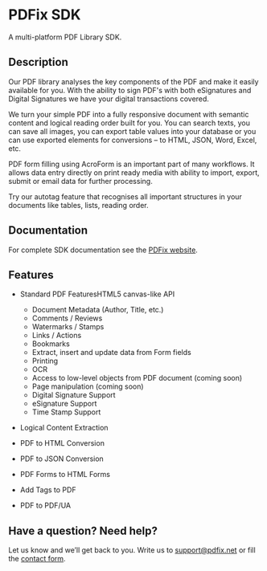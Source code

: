 


# PDFix SDK
A multi-platform PDF Library SDK.

## Description

Our PDF library analyses the key components of the PDF and make it easily available for you. With the ability to sign PDF's with both eSignatures and Digital Signatures we have your digital transactions covered.

We turn your simple PDF into a fully responsive document with semantic content and logical reading order built for you. You can search texts, you can save all images, you can export table values into your database or you can use exported elements for conversions – to HTML, JSON, Word, Excel, etc.

PDF form filling using AcroForm is an important part of many workflows. It allows data entry directly on print ready media with ability to import, export, submit or email data for further processing.

Try our autotag feature that recognises all important structures in your documents like tables, lists, reading order.

## Documentation
For complete SDK documentation see the [PDFix website](https://pdfix.net).

## Features

* Standard PDF FeaturesHTML5 canvas-like API
  * Document Metadata (Author, Title, etc.)
  * Comments / Reviews
  * Watermarks / Stamps
  * Links / Actions
  * Bookmarks
  * Extract, insert and update data from Form fields
  * Printing
  * OCR
  * Access to low-level objects from PDF document (coming soon)
  * Page manipulation (coming soon)
  * Digital Signature Support
  * eSignature Support
  * Time Stamp Support
  
* Logical Content Extraction

* PDF to HTML Conversion

* PDF to JSON Conversion

* PDF Forms to HTML Forms

* Add Tags to PDF

* PDF to PDF/UA

## Have a question? Need help?
Let us know and we’ll get back to you. Write us to support@pdfix.net or fill the
[contact form](https://pdfix.net/support/).
